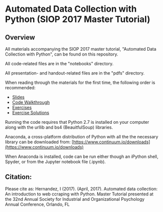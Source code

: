 # Automated Data Collection with Python (SIOP 2017 Master Tutorial)

## Overview

All materials accompanying the SIOP 2017 master tutorial, "Automated Data Collection with Python", can be found on this repository.

All code-related files are in the "notebooks" directory.

All presentation- and handout-related files are in the "pdfs" directory.

When reading through the materials for the first time, the following order is recommended:
+ [Slides](https://github.com/ivanhrndz/SIOP2017/blob/master/pdfs/Automated%20Data%20CollectionSlides.pdf)
+ [Code Walkthrough](https://github.com/ivanhrndz/SIOP2017/blob/master/notebooks/Automated%20Data%20Collection.ipynb)
+ [Exercises](https://github.com/ivanhrndz/SIOP2017/blob/master/pdfs/AutomatedCollectingExercises.pdf)
+ [Exercise Solutions](https://github.com/ivanhrndz/SIOP2017/blob/master/notebooks/AutomatedDataCollectionExercises.ipynb)

Running the code requires that Python 2.7 is installed on your computer along with the urllib and bs4 (BeauitfulSoup) libraries.

Anaconda, a cross-platform distribution of Python with all the the necessary library can be downloaded from: [https://www.continuum.io/downloads](https://www.continuum.io/downloads)

When Anaconda is installed, code can be run either though an iPython shell, Spyder, or from the Jupyter notebook file (.ipynb).

## Citation:

Please cite as: Hernandez, I (2017). (April, 2017). Automated data collection: An introduction to web ccraping with Python. Master Tutorial presented at the 32nd Annual Society for Industrial and Organizational Psychology Annual Conference, Orlando, FL

